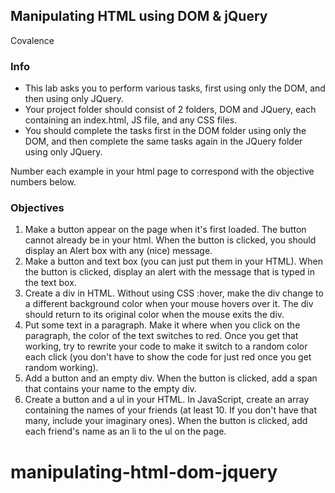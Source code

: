## Manipulating HTML using DOM & jQuery

Covalence

### Info

- This lab asks you to perform various tasks, first using only the DOM, and then using only JQuery.
- Your project folder should consist of 2 folders, DOM and JQuery, each containing an index.html, JS file, and any CSS files.
- You should complete the tasks first in the DOM folder using only the DOM, and then complete the same tasks again in the JQuery folder using only JQuery.

Number each example in your html page to correspond with the objective numbers below.

### Objectives

1.  Make a button appear on the page when it's first loaded. The button cannot already be in your html. When the button is clicked, you should display an Alert box with any (nice) message.
2.  Make a button and text box (you can just put them in your HTML). When the button is clicked, display an alert with the message that is typed in the text box.
3.  Create a div in HTML. Without using CSS :hover, make the div change to a different background color when your mouse hovers over it. The div should return to its original color when the mouse exits the div.
4.  Put some text in a paragraph. Make it where when you click on the paragraph, the color of the text switches to red. Once you get that working, try to rewrite your code to make it switch to a random color each click (you don't have to show the code for just red once you get random working).
5.  Add a button and an empty div. When the button is clicked, add a span that contains your name to the empty div.
6.  Create a button and a ul in your HTML. In JavaScript, create an array containing the names of your friends (at least 10. If you don't have that many, include your imaginary ones). When the button is clicked, add each friend's name as an li to the ul on the page.
# manipulating-html-dom-jquery

